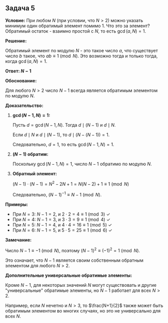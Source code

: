 ## Задача 5

**Условие:** При любом $N$ (при условии, что $N > 2$) можно указать минимум один обратимый элемент помимо $1$. Что это за элемент? Обратимый остаток - взаимно простой с $N$, то есть $\gcd(a, N) = 1$.

**Решение:**

Обратимый элемент по модулю $N$ - это такое число $a$, что существует число $b$ такое, что $ab \equiv 1 \pmod{N}$. Это возможно тогда и только тогда, когда $\gcd(a, N) = 1$.

**Ответ: $N - 1$**

**Обоснование:**

Для любого $N > 2$ число $N - 1$ всегда является обратимым элементом по модулю $N$.

**Доказательство:**

1. **$\gcd(N-1, N) = 1$:**

   Пусть $d = \gcd(N-1, N)$. Тогда $d \mid (N-1)$ и $d \mid N$.

   Если $d \mid N$ и $d \mid (N-1)$, то $d \mid (N - (N-1)) = 1$.

   Следовательно, $d = 1$, то есть $\gcd(N-1, N) = 1$.

2. **$(N-1)$ обратим:**

   Поскольку $\gcd(N-1, N) = 1$, число $N-1$ обратимо по модулю $N$.

3. **Обратный элемент:**

   $(N-1) \cdot (N-1) = N^2 - 2N + 1 = N(N-2) + 1 \equiv 1 \pmod{N}$

   Следовательно, $(N-1)^{-1} \equiv N-1 \pmod{N}$.

**Примеры:**

- При $N = 3$: $N-1 = 2$, и $2 \cdot 2 = 4 \equiv 1 \pmod{3}$ ✓
- При $N = 4$: $N-1 = 3$, и $3 \cdot 3 = 9 \equiv 1 \pmod{4}$ ✓
- При $N = 5$: $N-1 = 4$, и $4 \cdot 4 = 16 \equiv 1 \pmod{5}$ ✓
- При $N = 6$: $N-1 = 5$, и $5 \cdot 5 = 25 \equiv 1 \pmod{6}$ ✓

**Замечание:**

Число $N-1 \equiv -1 \pmod{N}$, поэтому $(N-1)^2 \equiv (-1)^2 = 1 \pmod{N}$.

Это означает, что $N-1$ является своим собственным обратным элементом для любого $N > 2$.

**Дополнительные универсальные обратимые элементы:**

Кроме $N-1$, для некоторых значений $N$ могут существовать и другие "универсальные" обратимые элементы, но $N-1$ работает для всех $N > 2$.

Например, если $N$ нечетно и $N > 3$, то $\frac{N+1}{2}$ также может быть обратимым элементом во многих случаях, но это не универсально для всех $N$.

